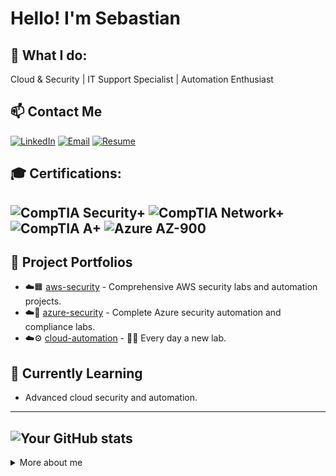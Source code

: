 # Hello! I'm Sebastian
## 💼 What I do:
Cloud & Security | IT Support Specialist | Automation Enthusiast
<br>
## 📫 Contact Me
[![LinkedIn](https://img.shields.io/badge/LinkedIn-blue?logo=linkedin&logoColor=white&style=for-the-badge)](https://linkedin.com/in/sebastiansilc)
[![Email](https://img.shields.io/badge/Email-grey?logo=gmail&logoColor=white&style=for-the-badge)](mailto:sebastian@playbookvisualarts.com)
[![Resume](https://img.shields.io/badge/RESUME-0078D4?style=for-the-badge)](https://drive.google.com/file/d/1mZx61C-Dzqzedsh5I0SLu_YJVoeqJRdY/view?usp=drive_link)
<br>
## 🎓 Certifications:
![CompTIA Security+](https://img.shields.io/badge/COMPTIA%20SECURITY+-ED6C47?style=for-the-badge&logo=bitwarden&logoColor=white)
![CompTIA Network+](https://img.shields.io/badge/COMPTIA%20NETWORK+-F7941E?style=for-the-badge&logo=openvpn&logoColor=white)
![CompTIA A+](https://img.shields.io/badge/COMPTIA%20A+-0079C1?style=for-the-badge&logo=intel&logoColor=white)
![Azure AZ-900](https://img.shields.io/badge/AZURE%20AZ--900-0078D4?style=for-the-badge&logo=cloudflare&logoColor=white)
<br>
---
## 🔭 Project Portfolios
- ☁️🟧 [aws-security](https://github.com/AWS-Security-Portfolio) - Comprehensive AWS security labs and automation projects.
- ☁️🔵 [azure-security](https://github.com/Azure-Security-Portfolio) - Complete Azure security automation and compliance labs.
- ☁️⚙️ [cloud-automation](https://github.com/Cloud-Automation-Portfolio) - 🔨🚧 Every day a new lab.
## 🌱 Currently Learning
- Advanced cloud security and automation.
---
![Your GitHub stats](https://github-readme-stats.vercel.app/api?username=SebaSilC&show_icons=true)
---

<details>
  <summary>More about me</summary>

  Originally from Chile, I have been traveling the world and living abroad since 2015. Living in Berlin since June 2017. I finished my master's in Filmmaking in 2014.

  🌍 [sebastiansilc.com](https://www.sebastiansilc.com)  
Languages: English (C2) /  German (B2) / Spanish (Native)
</details>


